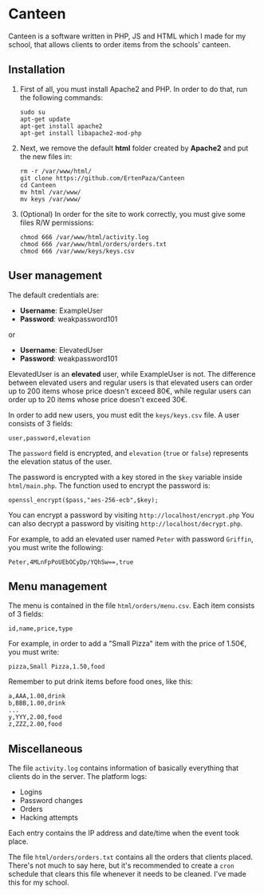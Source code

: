 # Canteen

Canteen is a software written in PHP, JS and HTML which I made for my school, that allows clients to order items from the schools' canteen.

## Installation

 1. First of all, you must install Apache2 and PHP. In order to do that, run the following commands:
 
		sudo su
		apt-get update
		apt-get install apache2
		apt-get install libapache2-mod-php

 2. Next, we remove the default **html** folder created by **Apache2** and put the new files in:

		rm -r /var/www/html/
		git clone https://github.com/ErtenPaza/Canteen
		cd Canteen
		mv html /var/www/
		mv keys /var/www/

 3. (Optional) In order for the site to work correctly, you must give some files R/W permissions:

		chmod 666 /var/www/html/activity.log
		chmod 666 /var/www/html/orders/orders.txt
		chmod 666 /var/www/keys/keys.csv

## User management

The default credentials are:

 - **Username**: ExampleUser
 - **Password**: weakpassword101
 
 or
 
- **Username**: ElevatedUser
 - **Password**: weakpassword101

ElevatedUser is an **elevated** user, while ExampleUser is not. The difference between elevated users and regular users is that elevated users can order up to 200 items whose price doesn't exceed 80€, while regular users can order up to 20 items whose price doesn't exceed 30€.

In order to add new users, you must edit the `keys/keys.csv` file. A user consists of 3 fields:

	user,password,elevation
	
The `password` field is encrypted, and `elevation` (`true` or `false`) represents the elevation status of the user.

The password is encrypted with a key stored in the `$key` variable inside `html/main.php`. The function used to encrypt the password is:

	openssl_encrypt($pass,"aes-256-ecb",$key);
		
You can encrypt a password by visiting `http://localhost/encrypt.php`
You can also decrypt a password by visiting `http://localhost/decrypt.php`.

For example, to add an elevated user named `Peter` with password `Griffin`, you must write the following:

	Peter,4MLnFpPoUEbOCyDp/YQhSw==,true

## Menu management

The menu is contained in the file `html/orders/menu.csv`.
Each item consists of 3 fields:

	id,name,price,type

For example, in order to add a "Small Pizza" item with the price of 1.50€, you must write:

	pizza,Small Pizza,1.50,food

Remember to put drink items before food ones, like this:

	a,AAA,1.00,drink
	b,BBB,1.00,drink
	...
	y,YYY,2.00,food
	z,ZZZ,2.00,food

## Miscellaneous

The file `activity.log` contains information of basically everything that clients do in the server. The platform logs:

 - Logins
 - Password changes
 - Orders
 - Hacking attempts

Each entry contains the IP address and date/time when the event took place.

The file `html/orders/orders.txt` contains all the orders that clients placed. There's not much to say here, but it's recommended to create a `cron` schedule that clears this file whenever it needs to be cleaned. I've made this for my school.

